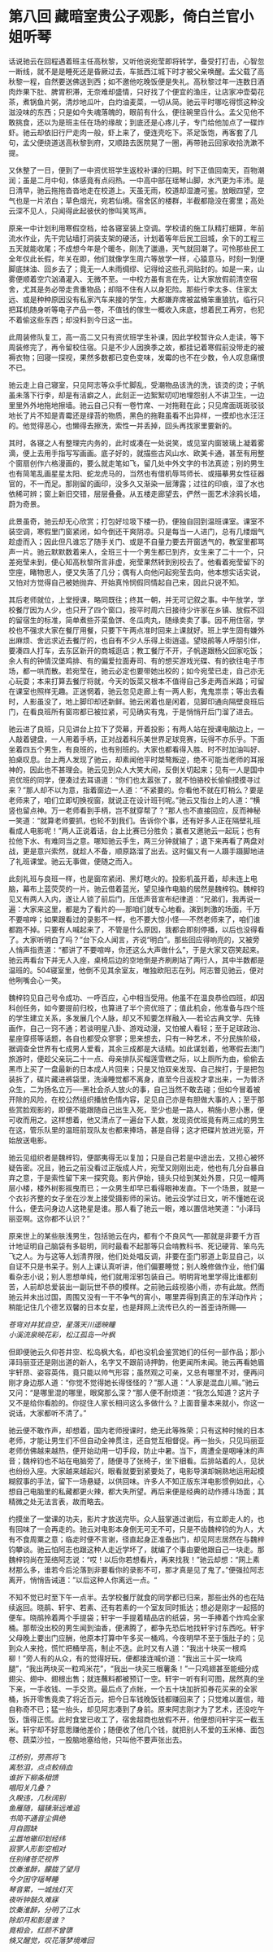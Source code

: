 # 第八回 藏暗室贵公子观影，倚白兰官小姐听琴

话说驰云在回程遇着班主任高秋黎，又听他说宛莹即将转学，备受打打击，心智忽一断线，就不是是睡死还是昏厥过去，车抵西江城下时才被父亲唤醒。孟父载了高秋黎一程，自然要送佛送到西；如不邀他吃晚饭便是失礼。高秋黎过年一连数日酒肉炸果下肚、脾胃积滞，无奈难却盛情，只好找了个便宜的渔庄，让店家冲壶菊花茶，煮锅鱼片粥，清炒地瓜叶，白灼油麦菜，一切从简。驰云平时哪吃得惯这种没滋没味的东西；只是如今失魂落魄的，眼前有什么，便往碗里舀什么。孟父见他不敢挑食，还以为是班主任在场的缘故；到底还是心疼儿子，专门给他加点了一碟炸虾。驰云却依旧行尸走肉一般，虾上来了，便连壳吃下。茶足饭饱，再客套了几句，孟父便绕道送高秋黎到府，又顺路去医院晃了一圈，再带驰云回家收拾洗漱不提。

又休整了一日，便到了一中资优班学生返校补课的归期。时下正值回南天，百物潮润；虽是二月中旬，体感竟有点闷热。一中高中部在瑶琴山脚，水汽更为丰沛。是日清早，驰云拖拖沓沓地走在校道上。天虽无雨，校道却湿漉可鉴。放眼四望，空气也是一片浓白；草色烟光，宛若仙境。宿舍区的楼群，半截都隐没在雾里；高处云深不见人，只闻得此起彼伏的惨叫笑骂声。

原来一中计划利用寒假空档，给各寝室装上空调。学校请的施工队精打细算，年前流水作业，先干完钻墙打洞装支架的硬活，计划着等年后民工回城，余下的工程三五天就能收尾；不成想今年是个暖冬，刚洗了邋遢，天气就回潮了。可怜那些民工全年仅此长假，年关在即，他们就像学生周六等放学一样，心猿意马，时刻一到便脚底抹油、回乡去了；竟无一人未雨绸缪、记得给这些孔洞贴封的。如是一来，山雾便顺着空穴汹涌灌入、无微不至。一中校方虽有言在先，让大家放假前清空宿舍，尤其是务必带走贵重物品；却阻不住有人以身犯险。那些行李太多、住家太远、或是种种原因没有私家汽车来接的学生，大都嫌弃席被盆桶笨重狼犺，临行只把耳机随身听等电子产品一卷，不值钱的傢生一概收入床底，想着民工再穷，也犯不着偷这些东西；却没料到今日这一出。

此周装修队复工，高一高二又只有资优班学生补课，因此学校暂许众人走读，等下周装修完了，再令留校住宿。只是不少人因换季之故，都挂记着寒假前没带走的被褥衣物；回寝一探视，果然多数都已变色变味，发霉的也不在少数，令人叹息痛恨不已。

驰云走上自己寝室，只见阿志等众手忙脚乱，受潮物品该洗的洗，该烫的烫；子帆虽未落下行李，却是有洁癖之人，此刻正一边絮絮叨叨地埋怨别人不讲卫生，一边里里外外地拖地擦墙。驰云自己只有一卷竹席、一对拖鞋在此；只见席面斑斑驳驳地长了片不知是青霉还是绿苔的物质，黑色的拖鞋虽看不出异样，一摸却也水汪汪的。他觉得恶心，也懒得去擦洗，索性一并丢掉，回头再找家里要新的。

其时，各寝之人有整理完内务的，此时或凑在一处说笑，或见室内窗玻璃上凝着雾滴，便上去用手指写写画画。底子好的，就描些古风山水、欧美卡通，甚至有用整个窗扇创作六格漫画的，要么就走笔如飞，留几处中外文字的书法真迹；别的男生也有简笔乱画星星太阳、蛇龙虎马的，当然也有借机辱骂师长、或描摹男女性征器官的，不一而足。那刚留的画印，没多久又渐染一层薄露；过往的印痕，湿了水也依稀可辨；窗上新旧交错，层层叠叠。从五楼走廊望去，俨然一面艺术涂鸦长墙，蔚为奇景。

此景虽奇，驰云却无心欣赏；打包好垃圾下楼一扔，便独自回到温班课室。课室不装空调，寒假里门窗紧闭，如今倒还干爽阴凉。只是每当一人进门，总有几缕烟气趁虚而入；因此但凡谁忘了随手关门、或是不自量力要去开窗透气的，教室里都骂声一片。驰云默默数着来人，全班三十一个男生都已到齐，女生来了二十一个，只差宛莹未到，便心知高秋黎所言非虚，宛莹果然转到别校去了。他看着宛莹留下的空座，睹物思人，便又失落了几分；偶有人向他问起宛莹去向，他本想实话实说，又怕对方觉得自己被她抛弃、开始真怜悯假同情起自己来，因此只说不知。

其后老师就位，上堂授课，略同既往；终其一朝，并无可记叙之事。中午放学，学校餐厅因为人少，也只开了四个窗口，按平时周六日接待少许家在乡镇、放假不回的留宿生的标准，简单煮些芥菜鱼饼、冬瓜肉丸，随缘卖卖了事。因不用住宿，学校也不强求大家在餐厅用餐，只要下午两点准时回来上课就好。班上学生固有嫌外出麻烦、舍远求近去餐厅的，也自有不少人乐得上街逍遥。望晓鹃等人呼朋引伴，要凑四人打车，去东区新开的商城逛店；教工餐厅不开，子帆遂跟杨父回家吃饭；余人有的钟情汉堡鸡排、有的偏爱拉面寿司、有的想买游戏光碟、有的欲往电子市场，都一哄而散。若宛莹在，驰云必定也要带她出校的；如今宛莹已走，自己亦无心玩耍；本来打算去餐厅将就，今天的饭菜又根本不值得自己多走两百米路；可留在课室也照样无趣。正迷惘着，驰云忽见走廊上有一两人影，鬼鬼祟祟；等出去看时，人影虽没了，地上脚印却还新鲜。驰云闲着也是闲着，见脚印通向隔壁良班后门，在看良班所有窗帘都已被拉紧，可见确实有鬼，于是悄悄开后门溜了进去。

驰云进了良班，只见讲台上拉下了荧幕，开着投影；有两人站在授课电脑边上，一人敲着键盘，一人用着手柄，正对战着科乐美世界足球竞赛，玩得不亦乐乎。下面坐着四五个男生，有良班的，也有别班的。大家也都看得入胜、时不时加油叫好、拍桌叹息。台上两人发现了驰云，却素闻他平时桀骜叛逆，绝不可能当老师的耳报神的，因此也不甚理会。驰云见到众人大笑大闹，反倒关切起来；见有一人是国中资优班的同学，便凑过去耳语道：“你们也太嚣张了，就不怕骆校长偷偷摸摸寻过来？”那人却不以为意，指着窗边一人道：“不紧要的。你看他不就在盯梢么？要是老师来了，咱们立即切换视窗，就说正在设计班刊呢。”驰云又指台上的人道：“横竖也留点神。万一老师看到手柄，岂不就穿帮了？”那人也不直接回应，反而神秘一笑道：“就算老师要抓，也轮不到我们。告诉你个事，还有好多人正在隔壁礼班看成人电影呢！”两人正说着话，台上比赛已分胜负；赢者又邀驰云一起玩；也有拉他下水、有难同当之意。哪知驰云手生，两三分钟就输了；退下来再看了两盘对战，更是意兴索然，就趁人不备，顺原路溜了出去。这时偏又有一人蹑手蹑脚地进了礼班课堂。驰云无事做，便随之而入。

此刻礼班与良班一样，也是窗帘紧闭、黑灯瞎火的。投影机虽开着，却未连上电脑，幕布上蓝荧荧的一片。驰云借着蓝光，望见操作电脑的居然是魏梓钧。魏梓钧见又有两人入内，遂让人锁了前后门，压低声音宣布纪律道：“兄弟们，我再说一遍：大家来这里，都是为了看片的──那咱们就专心地看。演到刺激的场面，千万不要喧哗；如果跟看过的录影不一样，也不要大惊小怪──不然老师来了，咱们谁都跑不掉。只要有人喊起来了，不管是什么原因，我都会即刻停播，以后也没得看了。大家听明白了吗？”台下众人闻言，齐说“明白”。那些回应得响亮的，又被旁人悄声指责道：“都讲了不要喧哗，你还这么大声做什么”，于是大家又窃笑起来。驰云再看台下并无人入座，桌椅后边的空地倒是齐刷刷站了两行人，其中半数都是温班的。504寝室里，他倒不见其余室友，唯独欧阳志在列。阿志瞥见驰云，便对他咧嘴会心一笑。

魏梓钧见自己号令成功、一呼百应，心中相当受用。他虽不在温良恭俭四班，却因科创任务，如今要提前归校，也算进了半个资优班了；值此机会，他准备与四个班的学生建立关系，多发展几个人脉，却又不知要怎样融入──若论古典文学、先锋画作，自己一窍不通；若谈明星八卦、游戏动漫，又怕被人看轻；至于足球政治、星座穿搭等话题，各自也都受众寥寥；思来想去，只有一种艺术，不分民族阶级，据调查全世界有七成男人爱看，其余三成都是大话精。如此谋划着，他寒假去澳门旅游时，便趁父亲玩二十一点、母亲排队买榴莲雪糕之际，以上厕所为由，偷偷去黑市上买了一盘最新的日本成人片回来；只是又怕双亲发现、自己挨打，于是把包装拆了，碟片藏进裤袋里，洗澡睡觉都不离身，直至今日返校才拿出来，一为普济众生，二为扬名立万──黑社会杀人放火的事，自己当然不敢去碰；但如今冒着被开除的风险，在校公然组织播放色情内容，足见自己亦是有胆做大事的人；至于那些赏脸观影的，即便不能跟随自己出生入死，至少也是一路人，稍施小恩小惠，便可收而用之。这样想着，他又清点了一遍台下人数，发现资优班竟有两三成的男生在这，管乐队里的温班前现队友也都来捧场，甚是自得；这才把碟片放进光驱，开始放送电影。

驰云见组织者是魏梓钧，便鄙夷得无以复加；只是自己若是中途出去，又担心被怀疑告密。况且，驰云之前没看过正版成人片，宛莹又刚刚出走，他也有几分自暴自弃之意，于是索性留下来一探究竟。影片伊始，镜头只给到某处外景，只见一幢两层小楼，楼外树影摇曳而已；一众男生却早已看得眼神发直。下一个场景，就是一个衣衫齐整的女子坐在沙发上接受摄影师的采访。驰云没学过日文，听不懂她在说什么，便去问身边人这艳星是谁。那人看了驰云一眼，难以置信地笑道：“小泽玛丽亚啊。这你都不认识？”

原来世上的某些肤浅男生，包括驰云在内，都有个不良风气──那就是非要千方百计地证明自己脑袋有多聪明，同时最看不起那等只会啃教科书、死记硬背、笨鸟先飞之人。为与这等人划清界限，他们处处唱反调，非要在歪门邪道上彰显自己，以自证不只是书呆子。别人上课认真听讲，他们偏要睡觉；别人晚修做作业，他们偏看杂志小说；别人思想单纯，他们就用淫邪包装自己。明明背地里学得比谁都刻苦，人前却总爱装出一副玩世不恭的模样。之前驰云歧视骆小雨，亦有此故。然而驰云并未出过国，周围又没有一干不争气的宵小，哪里弄得到真正的东洋动作片；稍能记住几个德艺双馨的日本女星，也是拜网上流传已久的一首歪诗所赐──

*苍穹对井犹自空，星落天川遥映瞳*  
*小溪流泉映花彩，松江孤岛一叶枫*  

但即便驰云久仰苍井空、松岛枫大名，却也没机会鉴赏她们的任何一部作品；那小泽玛丽亚还是刚出道的新人，名字又不跟前诗押韵，他更闻所未闻。驰云再看她眉宇轩昂、姿容英伟，竟只能以帅气形容；虽然观之可亲，又总有哪里不对，便再问刚才身边那人道：“你觉不觉得她长得怪怪的？”那人道：“人家是混血儿嘛。”驰云又问：“是哪里混的哪里，眼窝那么深？”那人便不耐烦道：“我怎么知道？这片子又不是给你看脸的。你捉住人家长相问这么多做什么？上面音量本来就小，你这一说话，大家都听不清了。”

驰云便不敢作声，却想着，国内老师授课时，绝无此等殊荣；只有这种时候的日本老师，才能让男生们不但自动全神贯注，还自觉互相督促。再一抬头，只见玛丽亚老师仿佛越来越热，便开始动用一切手段，防止中暑。当下，周遭全是咽唾沫的声音；魏梓钧也不站在电脑旁了，随便寻了张椅子，坐下细看。后排站着的人，见状也纷纷入座。大家越来越起兴，眼看就要到紧要处了，电影导演却娴熟地运用起模糊叙事的手法，留下一场悬疑，以供回味。许多人不知正版东洋电影惯例如此，心想自己电脑里的私藏都更火辣，都大失所望。再后来便是经典的动作搏斗场面；其精微之处无法言表，故而略去。

约摸坐了一堂课的功夫，影片才放送完毕。众人鼓掌道过谢后，有立即走人的，也有回味了一会再走的。驰云对电影本身倒无可无不可，只是不齿魏梓钧的为人，大有不食周粟之意；临走时便不言谢，径直起身正准备出门，却见阿志居然在与魏梓钧攀谈。驰云怕阿志也跟这种人走近学坏了，就编了个事由要他跟自己一块走。那魏梓钧尚在笼络阿志说：“哎！以后你若想看片，再来找我！”驰云却想：“网上素材那么多，谁若今后沦落到非要看你的录影不可，那才真是见了鬼了。”便强拉阿志离开，悄悄告诫道：”以后这种人你离远一点。“

不知不觉已时至下午一点半。去学校餐厅就食的同学都已归来，那些出外的也在陆续返回。晓鹃、轩宇、若素、还有若素的一个室友同时抵达；想必是刚才一起搭的便车。晓鹃拎着两个手提袋；轩宇一手提着精品店的纸袋，另一手捧着个炸鸡全家桶。那帮没出校的男生闻到油香，便沸腾了，都争先恐后地找轩宇讨东西吃。轩宇父母晚上要出门应酬，他原本打算中午多买一桶鸡，今夜明早不至于饿肚子的；见到众人来抢，慌忙把桶举高，制止不迭。此时又有人道：“我出十块买一根鸡柳！”旁人有的从众，有的觉得好玩，便都接连喊价道：“我出三十买一块鸡腿”，“我出两块买一粒鸡米花”，“我出一块买三根薯条！”一只鸡翅甚至能细分成翅尖、翅中、翅根出售；就连蘸料都被预订一空。轩宇一听有利可图，居然真的坐下来，一手收钱、一手交货。最后点了点帐，一个五十块加折扣券花买来的全家桶，拆开零售竟卖了将近百元，把今日车钱晚饭钱都赚回来了；只觉难以置信，暗自称奇不已；猛一抬头，却见阿志凑到了身前。原来阿志刚才为了艺术，还没吃午饭，饿得正慌。此时食堂已收工了，宿舍超商也放假不开，他便想问轩宇买一截玉米。轩宇却不好意思赚他差价；随便收了他几个钱，就把别人不爱的玉米棒、面包卷、蔬菜沙拉，一股脑地塞给他，只叫他不要声张出去。



*江桥别，劳燕将飞*  
*离愁泪，点点鲛绡血*  
*谁折下柳条相馈*  
*唱阳关几叠？*  
*久睽违，几秋阔别*  
*鱼雁随，辐辏渐远难追*  
*书简不通音尘俱绝*  
*月自圆缺*  
*尘嚣地辙印划经纬*  
*寂寥人形影空相对*  
*任别绪苍茫视界*  
*饮秦淮醉，朦胧了望月*  
*今夕困守瑶琴睡*  
*琴音累，一城烛灯灭*  
*夜听钟鼓久难寐*  
*饮秦淮醉，分明了江水*  
*除却月和影是谁？*  
*竟相会，红颜不曾隳*  
*倏又醒觉，叹花落梦境难回* 





